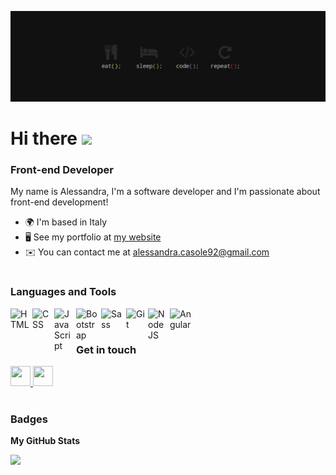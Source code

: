 ![](https://github.com/alessandra-casole/alessandra-casole/blob/main/banner.png)

# Hi there <img src="https://user-images.githubusercontent.com/18350557/176309783-0785949b-9127-417c-8b55-ab5a4333674e.gif" width="35">
### Front-end Developer

<p> My name is Alessandra, I'm a software developer and I'm passionate about front-end development!</p>

* 🌍  I'm based in Italy
* 🖥️  See my portfolio at [my website](http://alessandracasole-dev.com)
* ✉️  You can contact me at [alessandra.casole92@gmail.com](mailto:alessandra.casole92@gmail.com)

#

### Languages and Tools

<img align="left" alt="HTML" width="30" style="margin-right:5px;" src="https://raw.githubusercontent.com/danielcranney/readme-generator/main/public/icons/skills/html5-colored.svg" />
<img align="left" alt="CSS" width="30" style="margin-right:5px;" src="https://raw.githubusercontent.com/danielcranney/readme-generator/main/public/icons/skills/css3-colored.svg" />
<img align="left" alt="JavaScript" width="30" style="margin-right:5px;" src="https://raw.githubusercontent.com/danielcranney/readme-generator/main/public/icons/skills/javascript-colored.svg" />
<img align="left" alt="Bootstrap" width="35" style="margin-right:5px;" src="https://raw.githubusercontent.com/danielcranney/readme-generator/main/public/icons/skills/bootstrap-colored.svg"> 
<img align="left" alt="Sass" width="35" style="margin-right:5px;" src="https://raw.githubusercontent.com/danielcranney/readme-generator/main/public/icons/skills/sass-colored.svg">
<img align="left" alt="Git" width="30" style="margin-right:5px;" src="https://raw.githubusercontent.com/danielcranney/readme-generator/main/public/icons/skills/git-colored.svg" />
<img align="left" alt="NodeJS" width="30" style="margin-right:5px;" src="https://raw.githubusercontent.com/danielcranney/readme-generator/main/public/icons/skills/nodejs-colored.svg" />
<img align="left" alt="Angular" width="35" style="margin-right:5px; margin-bottom: 10px;" src="https://upload.wikimedia.org/wikipedia/commons/c/cf/Angular_full_color_logo.svg"/>
<br>

#

### Get in touch

<p align="left"> <a href="https://www.github.com/alessandra-casole" target="_blank" rel="noreferrer"> <picture> <source media="(prefers-color-scheme: dark)" srcset="https://raw.githubusercontent.com/danielcranney/readme-generator/main/public/icons/socials/github-dark.svg" /> <source media="(prefers-color-scheme: light)" srcset="https://raw.githubusercontent.com/danielcranney/readme-generator/main/public/icons/socials/github.svg" /> <img src="https://raw.githubusercontent.com/danielcranney/readme-generator/main/public/icons/socials/github.svg" width="32" height="32" /> </picture> </a> <a href="https://www.linkedin.com/in/alessandracasole" target="_blank" rel="noreferrer"> <picture> <source media="(prefers-color-scheme: dark)" srcset="https://raw.githubusercontent.com/danielcranney/readme-generator/main/public/icons/socials/linkedin-dark.svg" /> <source media="(prefers-color-scheme: light)" srcset="https://raw.githubusercontent.com/danielcranney/readme-generator/main/public/icons/socials/linkedin.svg" /> <img src="https://raw.githubusercontent.com/danielcranney/readme-generator/main/public/icons/socials/linkedin.svg" width="32" height="32" /> </picture> </a></p>

#

### Badges

<b>My GitHub Stats</b>

<a href="http://www.github.com/alessandra-casole"><img src="https://github-readme-streak-stats.herokuapp.com/?user=alessandra-casole&stroke=ffffff&background=1c1917&ring=0891b2&fire=0891b2&currStreakNum=ffffff&currStreakLabel=0891b2&sideNums=ffffff&sideLabels=ffffff&dates=ffffff&hide_border=true" /></a>





